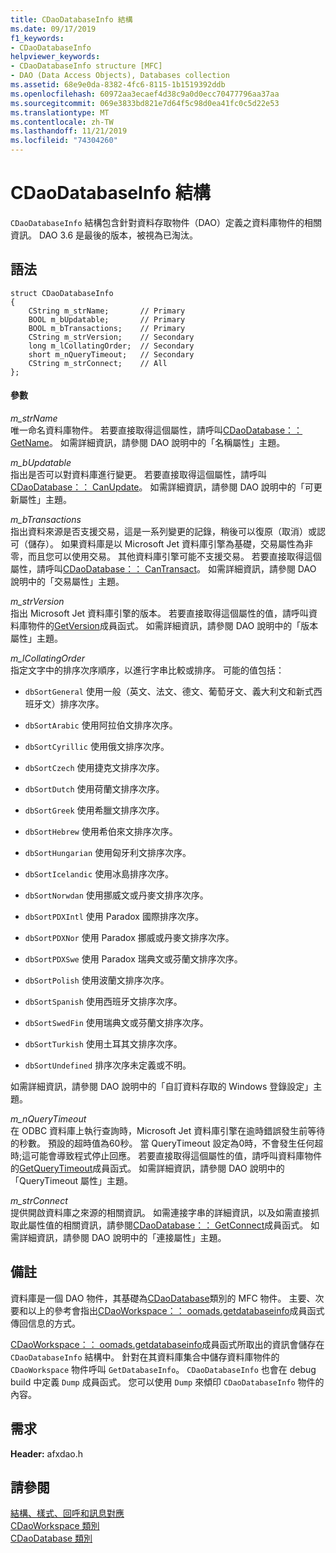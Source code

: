 ```yaml
---
title: CDaoDatabaseInfo 結構
ms.date: 09/17/2019
f1_keywords:
- CDaoDatabaseInfo
helpviewer_keywords:
- CDaoDatabaseInfo structure [MFC]
- DAO (Data Access Objects), Databases collection
ms.assetid: 68e9e0da-8382-4fc6-8115-1b1519392ddb
ms.openlocfilehash: 60972aa3ecaef4d38c9a0d0ecc70477796aa37aa
ms.sourcegitcommit: 069e3833bd821e7d64f5c98d0ea41fc0c5d22e53
ms.translationtype: MT
ms.contentlocale: zh-TW
ms.lasthandoff: 11/21/2019
ms.locfileid: "74304260"
---
```

# <a name="cdaodatabaseinfo-structure"></a>CDaoDatabaseInfo 結構

`CDaoDatabaseInfo` 結構包含針對資料存取物件（DAO）定義之資料庫物件的相關資訊。 DAO 3.6 是最後的版本，被視為已淘汰。

## <a name="syntax"></a>語法

```
struct CDaoDatabaseInfo
{
    CString m_strName;       // Primary
    BOOL m_bUpdatable;       // Primary
    BOOL m_bTransactions;    // Primary
    CString m_strVersion;    // Secondary
    long m_lCollatingOrder;  // Secondary
    short m_nQueryTimeout;   // Secondary
    CString m_strConnect;    // All
};
```

#### <a name="parameters"></a>參數

*m_strName*<br/>
唯一命名資料庫物件。 若要直接取得這個屬性，請呼叫[CDaoDatabase：： GetName](../../mfc/reference/cdaodatabase-class.md#getname)。 如需詳細資訊，請參閱 DAO 說明中的「名稱屬性」主題。

*m_bUpdatable*<br/>
指出是否可以對資料庫進行變更。 若要直接取得這個屬性，請呼叫[CDaoDatabase：： CanUpdate](../../mfc/reference/cdaodatabase-class.md#canupdate)。 如需詳細資訊，請參閱 DAO 說明中的「可更新屬性」主題。

*m_bTransactions*<br/>
指出資料來源是否支援交易，這是一系列變更的記錄，稍後可以復原（取消）或認可（儲存）。 如果資料庫是以 Microsoft Jet 資料庫引擎為基礎，交易屬性為非零，而且您可以使用交易。 其他資料庫引擎可能不支援交易。 若要直接取得這個屬性，請呼叫[CDaoDatabase：： CanTransact](../../mfc/reference/cdaodatabase-class.md#cantransact)。 如需詳細資訊，請參閱 DAO 說明中的「交易屬性」主題。

*m_strVersion*<br/>
指出 Microsoft Jet 資料庫引擎的版本。 若要直接取得這個屬性的值，請呼叫資料庫物件的[GetVersion](../../mfc/reference/cdaodatabase-class.md#getversion)成員函式。 如需詳細資訊，請參閱 DAO 說明中的「版本屬性」主題。

*m_lCollatingOrder*<br/>
指定文字中的排序次序順序，以進行字串比較或排序。 可能的值包括：

- `dbSortGeneral` 使用一般（英文、法文、德文、葡萄牙文、義大利文和新式西班牙文）排序次序。

- `dbSortArabic` 使用阿拉伯文排序次序。

- `dbSortCyrillic` 使用俄文排序次序。

- `dbSortCzech` 使用捷克文排序次序。

- `dbSortDutch` 使用荷蘭文排序次序。

- `dbSortGreek` 使用希臘文排序次序。

- `dbSortHebrew` 使用希伯來文排序次序。

- `dbSortHungarian` 使用匈牙利文排序次序。

- `dbSortIcelandic` 使用冰島排序次序。

- `dbSortNorwdan` 使用挪威文或丹麥文排序次序。

- `dbSortPDXIntl` 使用 Paradox 國際排序次序。

- `dbSortPDXNor` 使用 Paradox 挪威或丹麥文排序次序。

- `dbSortPDXSwe` 使用 Paradox 瑞典文或芬蘭文排序次序。

- `dbSortPolish` 使用波蘭文排序次序。

- `dbSortSpanish` 使用西班牙文排序次序。

- `dbSortSwedFin` 使用瑞典文或芬蘭文排序次序。

- `dbSortTurkish` 使用土耳其文排序次序。

- `dbSortUndefined` 排序次序未定義或不明。

如需詳細資訊，請參閱 DAO 說明中的「自訂資料存取的 Windows 登錄設定」主題。

*m_nQueryTimeout*<br/>
在 ODBC 資料庫上執行查詢時，Microsoft Jet 資料庫引擎在逾時錯誤發生前等待的秒數。 預設的超時值為60秒。 當 QueryTimeout 設定為0時，不會發生任何超時;這可能會導致程式停止回應。 若要直接取得這個屬性的值，請呼叫資料庫物件的[GetQueryTimeout](../../mfc/reference/cdaodatabase-class.md#getquerytimeout)成員函式。 如需詳細資訊，請參閱 DAO 說明中的「QueryTimeout 屬性」主題。

*m_strConnect*<br/>
提供開啟資料庫之來源的相關資訊。 如需連接字串的詳細資訊，以及如需直接抓取此屬性值的相關資訊，請參閱[CDaoDatabase：： GetConnect](../../mfc/reference/cdaodatabase-class.md#getconnect)成員函式。 如需詳細資訊，請參閱 DAO 說明中的「連接屬性」主題。

## <a name="remarks"></a>備註

資料庫是一個 DAO 物件，其基礎為[CDaoDatabase](../../mfc/reference/cdaodatabase-class.md)類別的 MFC 物件。 主要、次要和以上的參考會指出[CDaoWorkspace：： oomads.getdatabaseinfo](../../mfc/reference/cdaoworkspace-class.md#getdatabaseinfo)成員函式傳回信息的方式。

[CDaoWorkspace：： oomads.getdatabaseinfo](../../mfc/reference/cdaoworkspace-class.md#getdatabaseinfo)成員函式所取出的資訊會儲存在 `CDaoDatabaseInfo` 結構中。 針對在其資料庫集合中儲存資料庫物件的 `CDaoWorkspace` 物件呼叫 `GetDatabaseInfo`。 `CDaoDatabaseInfo` 也會在 debug build 中定義 `Dump` 成員函式。 您可以使用 `Dump` 來傾印 `CDaoDatabaseInfo` 物件的內容。

## <a name="requirements"></a>需求

**Header:** afxdao.h

## <a name="see-also"></a>請參閱

[結構、樣式、回呼和訊息對應](../../mfc/reference/structures-styles-callbacks-and-message-maps.md)<br/>
[CDaoWorkspace 類別](../../mfc/reference/cdaoworkspace-class.md)<br/>
[CDaoDatabase 類別](../../mfc/reference/cdaodatabase-class.md)
